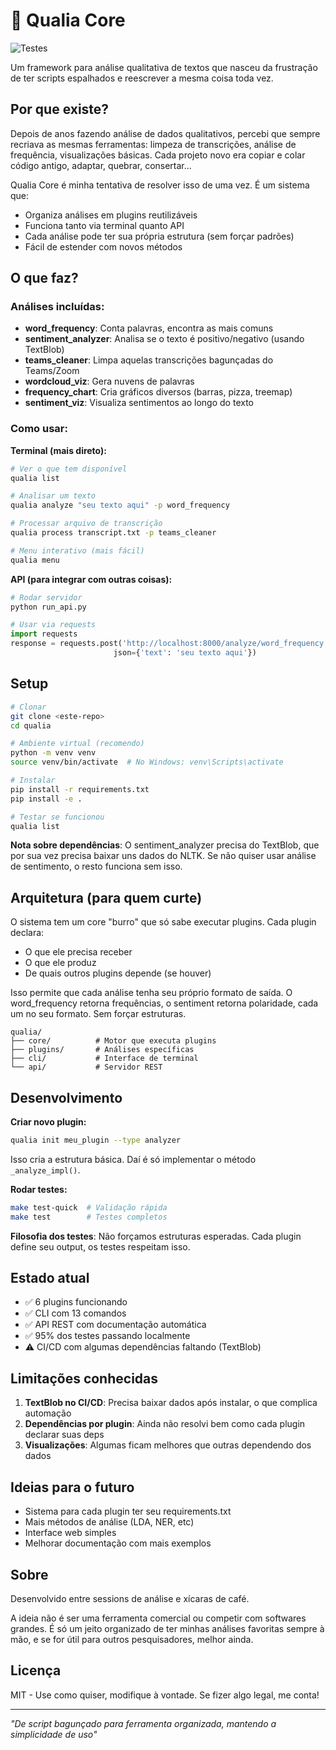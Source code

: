 # 🔬 Qualia Core

![Testes](https://github.com/SEU_USUARIO/qualia/actions/workflows/tests.yml/badge.svg)

Um framework para análise qualitativa de textos que nasceu da frustração de ter scripts espalhados e reescrever a mesma coisa toda vez.

## Por que existe?

Depois de anos fazendo análise de dados qualitativos, percebi que sempre recriava as mesmas ferramentas: limpeza de transcrições, análise de frequência, visualizações básicas. Cada projeto novo era copiar e colar código antigo, adaptar, quebrar, consertar...

Qualia Core é minha tentativa de resolver isso de uma vez. É um sistema que:
- Organiza análises em plugins reutilizáveis
- Funciona tanto via terminal quanto API
- Cada análise pode ter sua própria estrutura (sem forçar padrões)
- Fácil de estender com novos métodos

## O que faz?

### Análises incluídas:

- **word_frequency**: Conta palavras, encontra as mais comuns
- **sentiment_analyzer**: Analisa se o texto é positivo/negativo (usando TextBlob)
- **teams_cleaner**: Limpa aquelas transcrições bagunçadas do Teams/Zoom
- **wordcloud_viz**: Gera nuvens de palavras
- **frequency_chart**: Cria gráficos diversos (barras, pizza, treemap)
- **sentiment_viz**: Visualiza sentimentos ao longo do texto

### Como usar:

**Terminal (mais direto):**
```bash
# Ver o que tem disponível
qualia list

# Analisar um texto
qualia analyze "seu texto aqui" -p word_frequency

# Processar arquivo de transcrição
qualia process transcript.txt -p teams_cleaner

# Menu interativo (mais fácil)
qualia menu
```

**API (para integrar com outras coisas):**
```python
# Rodar servidor
python run_api.py

# Usar via requests
import requests
response = requests.post('http://localhost:8000/analyze/word_frequency',
                       json={'text': 'seu texto aqui'})
```

## Setup

```bash
# Clonar
git clone <este-repo>
cd qualia

# Ambiente virtual (recomendo)
python -m venv venv
source venv/bin/activate  # No Windows: venv\Scripts\activate

# Instalar
pip install -r requirements.txt
pip install -e .

# Testar se funcionou
qualia list
```

**Nota sobre dependências**: O sentiment_analyzer precisa do TextBlob, que por sua vez precisa baixar uns dados do NLTK. Se não quiser usar análise de sentimento, o resto funciona sem isso.

## Arquitetura (para quem curte)

O sistema tem um core "burro" que só sabe executar plugins. Cada plugin declara:
- O que ele precisa receber
- O que ele produz
- De quais outros plugins depende (se houver)

Isso permite que cada análise tenha seu próprio formato de saída. O word_frequency retorna frequências, o sentiment retorna polaridade, cada um no seu formato. Sem forçar estruturas.

```
qualia/
├── core/          # Motor que executa plugins
├── plugins/       # Análises específicas
├── cli/           # Interface de terminal
└── api/           # Servidor REST
```

## Desenvolvimento

**Criar novo plugin:**
```bash
qualia init meu_plugin --type analyzer
```

Isso cria a estrutura básica. Daí é só implementar o método `_analyze_impl()`.

**Rodar testes:**
```bash
make test-quick  # Validação rápida
make test        # Testes completos
```

**Filosofia dos testes**: Não forçamos estruturas esperadas. Cada plugin define seu output, os testes respeitam isso.

## Estado atual

- ✅ 6 plugins funcionando
- ✅ CLI com 13 comandos
- ✅ API REST com documentação automática
- ✅ 95% dos testes passando localmente
- ⚠️ CI/CD com algumas dependências faltando (TextBlob)

## Limitações conhecidas

1. **TextBlob no CI/CD**: Precisa baixar dados após instalar, o que complica automação
2. **Dependências por plugin**: Ainda não resolvi bem como cada plugin declarar suas deps
3. **Visualizações**: Algumas ficam melhores que outras dependendo dos dados

## Ideias para o futuro

- Sistema para cada plugin ter seu requirements.txt
- Mais métodos de análise (LDA, NER, etc)
- Interface web simples
- Melhorar documentação com mais exemplos

## Sobre

Desenvolvido entre sessions de análise e xícaras de café. 

A ideia não é ser uma ferramenta comercial ou competir com softwares grandes. É só um jeito organizado de ter minhas análises favoritas sempre à mão, e se for útil para outros pesquisadores, melhor ainda.

## Licença

MIT - Use como quiser, modifique à vontade. Se fizer algo legal, me conta!

---

*"De script bagunçado para ferramenta organizada, mantendo a simplicidade de uso"*
